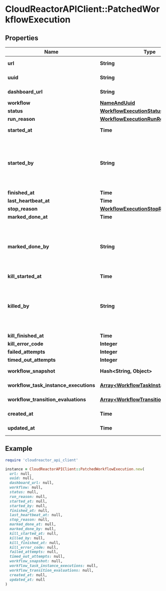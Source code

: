 # CloudReactorAPIClient::PatchedWorkflowExecution

## Properties

| Name | Type | Description | Notes |
| ---- | ---- | ----------- | ----- |
| **url** | **String** |  | [optional][readonly] |
| **uuid** | **String** |  | [optional][readonly] |
| **dashboard_url** | **String** |  | [optional][readonly] |
| **workflow** | [**NameAndUuid**](NameAndUuid.md) |  | [optional] |
| **status** | [**WorkflowExecutionStatus**](WorkflowExecutionStatus.md) |  | [optional] |
| **run_reason** | [**WorkflowExecutionRunReason**](WorkflowExecutionRunReason.md) |  | [optional] |
| **started_at** | **Time** |  | [optional][readonly] |
| **started_by** | **String** | Required. 150 characters or fewer. Letters, digits and @/./+/-/_ only. | [optional][readonly] |
| **finished_at** | **Time** |  | [optional] |
| **last_heartbeat_at** | **Time** |  | [optional] |
| **stop_reason** | [**WorkflowExecutionStopReason**](WorkflowExecutionStopReason.md) |  | [optional] |
| **marked_done_at** | **Time** |  | [optional] |
| **marked_done_by** | **String** | Required. 150 characters or fewer. Letters, digits and @/./+/-/_ only. | [optional][readonly] |
| **kill_started_at** | **Time** |  | [optional] |
| **killed_by** | **String** | Required. 150 characters or fewer. Letters, digits and @/./+/-/_ only. | [optional][readonly] |
| **kill_finished_at** | **Time** |  | [optional] |
| **kill_error_code** | **Integer** |  | [optional] |
| **failed_attempts** | **Integer** |  | [optional] |
| **timed_out_attempts** | **Integer** |  | [optional] |
| **workflow_snapshot** | **Hash&lt;String, Object&gt;** |  | [optional][readonly] |
| **workflow_task_instance_executions** | [**Array&lt;WorkflowTaskInstanceExecution&gt;**](WorkflowTaskInstanceExecution.md) |  | [optional][readonly] |
| **workflow_transition_evaluations** | [**Array&lt;WorkflowTransitionEvaluation&gt;**](WorkflowTransitionEvaluation.md) |  | [optional][readonly] |
| **created_at** | **Time** |  | [optional][readonly] |
| **updated_at** | **Time** |  | [optional][readonly] |

## Example

```ruby
require 'cloudreactor_api_client'

instance = CloudReactorAPIClient::PatchedWorkflowExecution.new(
  url: null,
  uuid: null,
  dashboard_url: null,
  workflow: null,
  status: null,
  run_reason: null,
  started_at: null,
  started_by: null,
  finished_at: null,
  last_heartbeat_at: null,
  stop_reason: null,
  marked_done_at: null,
  marked_done_by: null,
  kill_started_at: null,
  killed_by: null,
  kill_finished_at: null,
  kill_error_code: null,
  failed_attempts: null,
  timed_out_attempts: null,
  workflow_snapshot: null,
  workflow_task_instance_executions: null,
  workflow_transition_evaluations: null,
  created_at: null,
  updated_at: null
)
```

